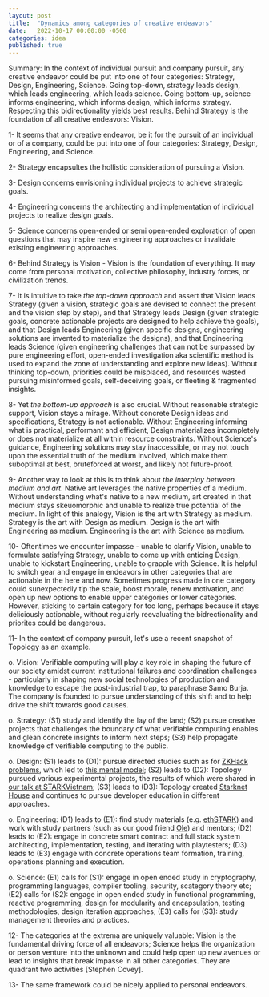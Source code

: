 ```yaml
---
layout: post
title:  "Dynamics among categories of creative endeavors"
date:   2022-10-17 00:00:00 -0500
categories: idea
published: true
---
```


Summary: In the context of individual pursuit and company pursuit, any creative endeavor could be put into one of four categories: Strategy, Design, Engineering, Science. Going top-down, strategy leads design, which leads engineering, which leads science. Going bottom-up, science informs engineering, which informs design, which informs strategy. Respecting this bidirectionality yields best results. Behind Strategy is the foundation of all creative endeavors: Vision.

1- It seems that any creative endeavor, be it for the pursuit of an individual or of a company, could be put into one of four categories: Strategy, Design, Engineering, and Science.

2- Strategy encapsultes the hollistic consideration of pursuing a Vision.

3- Design concerns envisioning individual projects to achieve strategic goals.

4- Engineering concerns the architecting and implementation of individual projects to realize design goals.

5- Science concerns open-ended or semi open-ended exploration of open questions that may inspire new engineering approaches or invalidate existing engineering approaches.

6- Behind Strategy is Vision - Vision is the foundation of everything. It may come from personal motivation, collective philosophy, industry forces, or civilization trends.

7- It is intuitive to take *the top-down approach* and assert that Vision leads Strategy (given a vision, strategic goals are devised to connect the present and the vision step by step), and that Strategy leads Design (given strategic goals, concrete actionable projects are designed to help achieve the goals), and that Design leads Engineering (given specific designs, engineering solutions are invented to materialize the designs), and that Engineering leads Science (given engineering challenges that can not be surpassed by pure engineering effort, open-ended investigation aka scientific method is used to expand the zone of understanding and explore new ideas). Without thinking top-down, priorities could be misplaced, and resources wasted pursuing misinformed goals, self-deceiving goals, or fleeting & fragmented insights.

8- Yet *the bottom-up approach* is also crucial. Without reasonable strategic support, Vision stays a mirage. Without concrete Design ideas and specifications, Strategy is not actionable. Without Engineering informing what is practical, performant and efficient, Design materializes incompletely or does not materialize at all within resource constraints. Without Science's guidance, Engineering solutions may stay inaccessible, or may not touch upon the essential truth of the medium involved, which make them suboptimal at best, bruteforced at worst, and likely not future-proof.

9- Another way to look at this is to think about *the interplay between medium and art*. Native art leverages the native properties of a medium. Without understanding what's native to a new medium, art created in that medium stays skeuomorphic and unable to realize true potential of the medium. In light of this analogy, Vision is the art with Strategy as medium. Strategy is the art with Design as medium. Design is the art with Engineering as medium. Engineering is the art with Science as medium.

10- Oftentimes we encounter impasse - unable to clarify Vision, unable to formulate satisfying Strategy, unable to come up with enticing Design, unable to kickstart Engineering, unable to grapple with Science. It is helpful to switch gear and engage in endeavors in other categories that are actionable in the here and now. Sometimes progress made in one category could sunexpectedly tip the scale, boost morale, renew motivation, and open up new options to enable upper categories or lower categories. However, sticking to certain category for too long, perhaps because it stays deliciously actionable, without regularly reevaluating the bidrectionality and priorites could be dangerous.

11- In the context of company pursuit, let's use a recent snapshot of Topology as an example.

o. Vision: Verifiable computing will play a key role in shaping the future of our society amidst current institutional failures and coordination challenges - particularly in shaping new social technologies of production and knowledge to escape the post-industrial trap, to paraphrase Samo Burja. The company is founded to pursue understanding of this shift and to help drive the shift towards good causes.

o. Strategy: (S1) study and identify the lay of the land; (S2) pursue creative projects that challenges the boundary of what verifiable computing enables and glean concrete insights to inform next steps; (S3) help propagate knowledge of verifiable computing to the public.

o. Design: (S1) leads to (D1): pursue directed studies such as for [ZKHack problems](https://zkhack.dev/), which led to [this mental model](https://www.guiltygyoza.xyz/2022/05/verifiable-computing-stack); (S2) leads to (D2): Topology pursued various experimental projects, the results of which were shared in [our talk at STARKVietnam](https://www.youtube.com/watch?v=n41dZFL0Q08&ab_channel=Topology); (S3) leads to (D3): Topology created [Starknet House](https://www.starknet.house/) and continues to pursue developer education in different approaches.

o. Engineering: (D1) leads to (E1): find study materials (e.g. [ethSTARK](https://eprint.iacr.org/2021/582.pdf)) and work with study partners (such as our good friend [Ole]()) and mentors; (D2) leads to (E2): engage in concrete smart contract and full stack system architecting, implementation, testing, and iterating with playtesters; (D3) leads to (E3) engage with concrete operations team formation, training, operations planning and execution.

o. Science: (E1) calls for (S1): engage in open ended study in cryptography, programming languages, compiler tooling, security, scategory theory etc; (E2) calls for (S2): engage in open ended study in functional programming, reactive programming, design for modularity and encapsulation, testing methodologies, design iteration approaches; (E3) calls for (S3): study management theories and practices.

12- The categories at the extrema are uniquely valuable: Vision is the fundamental driving force of all endeavors; Science helps the organization or person venture into the unknown and could help open up new avenues or lead to insights that break impasse in all other categories. They are quadrant two activities [Stephen Covey].

13- The same framework could be nicely applied to personal endeavors.